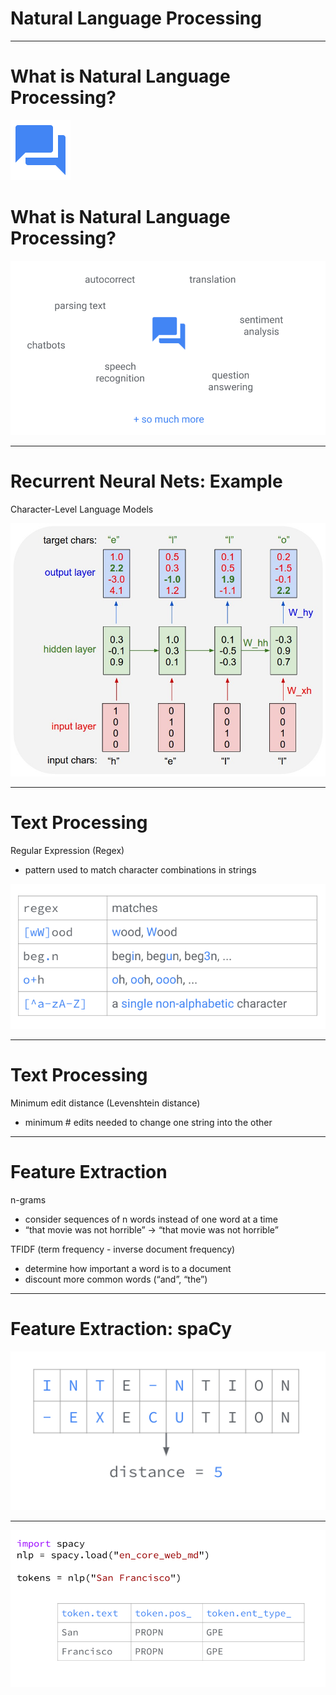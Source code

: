 # Natural Language Processing 

---

# What is Natural Language Processing?

![](res/NLP01.png)

<!--
Group discussion: what are some applications of NLP in your everyday life?
See next slide for examples: really anything that involves processing text/language
-->

# What is Natural Language Processing?

![](res/NLP02.png)

---

# Recurrent Neural Nets: Example

Character-Level Language Models

![](res/NLP03.png)

---

# Text Processing

Regular Expression (Regex)
* pattern used to match character combinations in strings

![](res/NLP04.png)

<!--
Before machine learning, solved NLP problems using mostly pattern matching. Even now, these text processing techniques can be very important in processing messy natural language. 

Regular Expressions are widely used in text processing (imagine needing to extract all the emails from a block of text, or remove prefixes/suffixes from a root word). A regex defines a pattern that is used to match certain character combinations, following a set of rules. Here we show a few examples of pattern matching rules: “.” matches any single character, “+” matches 1 or more of the previous character, “[^...]” negates the rest of the pattern in the brackets. 

Regex rules can be very powerful but also very complex. Many guides exist for effectively using regexes: https://www.rexegg.com/regex-quickstart.html
-->

---

# Text Processing

Minimum edit distance (Levenshtein distance)
* minimum # edits needed to change one string into the other

<!--
Another important concept for text processing is minimum edit distance (also called levenshtein distance). This is especially useful for autocorrect tools and evaluating systems that generate language (like translation). There are many open source Python implementations of this algorithm you can use.
-->

---

# Feature Extraction

n-grams
* consider sequences of n words instead of one word at a time
* “that movie was not horrible” -> “that movie was not horrible”

TFIDF (term frequency - inverse document frequency)
* determine how important a word is to a document
* discount more common words (“and”, “the”)

<!--
Before neural networks, the first step in NLP was “feature extraction”, or transforming raw text into informative features. The idea is that just the individual words in a text do not fully capture the meaning of the text.

One very common feature extraction technique is n-grams, which consider n word sequences instead of just individual words. While in the original sentence “that movie was not horrible”, the word “horrible” may cause a model to predict very strong negative emotion, extracting bigrams (2-grams) would correctly pair “not horrible”, which is a much milder emotion.

Another common technique is TFIDF, which calculates how important a word is to a text. This often has the effect of ignoring more common words (like “the”) and letting the model focus on more unique words in the text.
-->

---

# Feature Extraction: spaCy

![](res/NLP05.png)

<!--
There are many more linguistic features that you can extract from text. spaCy is a fast python library for advanced natural language processing tools. It converts text into a collection of “Token” objects, each of which contains useful annotations such as Part of Speech (pos) and Named Entities (ent_type).

In this example, spaCy breaks “San Francisco” into two Tokens, each of which is labeled as a proper noun (PROPN) and a Geographical/Political Entity (GPE). 
-->

---

![](res/NLP06.png)





